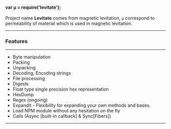 <p class="lead">
	<strong>var µ = require('levitate');</strong>
	<br><br>
	Project name <strong>Levitate</strong> comes from magnetic levitation, <code>µ</code> correspond to permeability of material which is used in magnetic levitation.
</p>

<hr/>
<h3>Features</h3>
<hr/>

* Byte manipulation
* Packing
* Unpacking
* Decoding, Encoding strings
* File processing
* Digests
* Float type single precision hex representation
* HexDump
* Regex (ongoing)
* ExpandIt - Flexibility for expanding your own methods and bases.
* Load NPM module without any hesitation on the fly
* Calls (Async [built-in callback] & Sync[Fibers])

<div class="clear"></div>
<hr/>